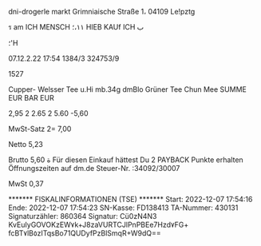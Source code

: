 dni-drogerle markt
Grimniaische Straße 1،
04109  Le!pztg

ร  am ICH MENSCH
١١،؛
HIEB  KAUf  ICH ب

 ؛'H

07.12.2.22  17:54  1384/3  324753/9

1527

Cupper-  Welsser  Tee  u.Hi mb.34g
dmBlo  Grüner  Tee  Chun  Mee
SUMME  EUR
BAR  EUR

2,95  2
2.65  2
5.60
-5,60

MwSt-Satz
2=
7,00

Netto
5,23

Brutto
ة
5,60
Für  diesen  Einkauf  hättest  Du
2  PAYBACK  Punkte  erhalten
Öffnungszeiten  auf  dm.de
Steuer-Nr. :34092/30007

MwSt
0,37

*******  FISKALINFORMATIONEN  (TSE)  *******
Start:
2022-12-07  17:54:16
Ende:
2022-12-07  17:54:23
SN-Kasse:  FD138413
TA-Nummer:  430131
Signaturzähler:  860364  Signatur:  Cü0zN4N3
KvEuIyGOVOKzEW٧k+J8zaVURTCJlPnPBEe7Hzd٧FG+
fcBT٧lB٥zITqsBo71QUDyfPzBlSmqR+W9dQ==

